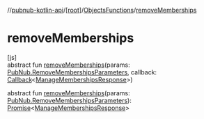 //[pubnub-kotlin-api](../../../index.md)/[[root]](../index.md)/[ObjectsFunctions](index.md)/[removeMemberships](remove-memberships.md)

# removeMemberships

[js]\
abstract fun [removeMemberships](remove-memberships.md)(params: [PubNub.RemoveMembershipsParameters](../-pub-nub/-remove-memberships-parameters/index.md), callback: [Callback](../-callback/index.md)&lt;[ManageMembershipsResponse](../-manage-memberships-response/index.md)&gt;)

abstract fun [removeMemberships](remove-memberships.md)(params: [PubNub.RemoveMembershipsParameters](../-pub-nub/-remove-memberships-parameters/index.md)): [Promise](https://kotlinlang.org/api/latest/jvm/stdlib/kotlin.js/-promise/index.html)&lt;[ManageMembershipsResponse](../-manage-memberships-response/index.md)&gt;
